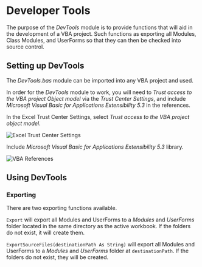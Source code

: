 # Developer Tools

The purpose of the *DevTools* module is to provide functions that will aid in the development of a VBA project. Such functions as exporting all Modules, Class Modules, and UserForms so that they can then be checked into source control.

## Setting up DevTools

The *DevTools.bas* module can be imported into any VBA project and used.

In order for the *DevTools* module to work, you will need to *Trust access to the VBA project Object model* via the *Trust Center Settings*, and include *Microsoft Visual Basic for Applications Extensibility 5.3* in the references.

In the Excel Trust Center Settings, select *Trust access to the VBA project object model*.

![Excel Trust Center Settings](https://i.imgur.com/chBbCVc.jpg)

Include *Microsoft Visual Basic for Applications Extensibility 5.3* library.

![VBA References](https://i.imgur.com/a4RJcw5.jpg)

## Using DevTools

### Exporting

There are two exporting functions available.

`Export` will export all Modules and UserForms to a *Modules* and *UserForms* folder located in the same directory as the active workbook. If the folders do not exist, it will create them.

`ExportSourceFiles(destinationPath As String)` will export all Modules and UserForms to a *Modules* and *UserForms* folder at `destinationPath`. If the folders do not exist, they will be created.
